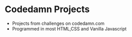 # Codedamn Projects
- Projects from challenges on codedamn.com
- Programmed in most HTML,CSS and Vanilla Javascript
